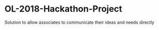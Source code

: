 # OL-2018-Hackathon-Project
Solution to allow associates to communicate their ideas and needs directly
